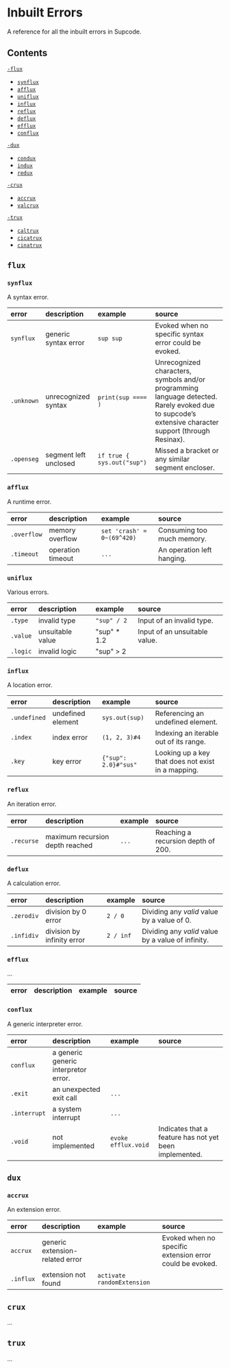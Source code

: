 # Inbuilt Errors

A reference for all the inbuilt errors in Supcode.


## Contents

[`-flux`](#flux)
- [`synflux`](#synflux)
- [`afflux`](#afflux)
- [`uniflux`](#uniflux)
- [`influx`](#influx)
- [`reflux`](#reflux)
- [`deflux`](#deflux)
- [`efflux`](#efflux)
- [`conflux`](#conflux)

[`-dux`](#dux)
- [`condux`](#condux)
- [`indux`](#indux)
- [`redux`](#redux)

[`-crux`](#crux)
- [`accrux`](#accrux)
- [`valcrux`](#valcrux)

[`-trux`](#trux)
- [`caltrux`](#caltrux)
- [`cicatrux`](#cicatrux)
- [`cinatrux`](#cinatrux)


## `flux`

### `synflux`
A syntax error.

| error | description | example | source |
| :---- | :---------- | :------ | :----- |
| `synflux` | generic syntax error | `sup sup` | Evoked when no specific syntax error could be evoked.
| `.unknown` | unrecognized syntax | `print(sup ==== )` | Unrecognized characters, symbols and/or programming language detected. Rarely evoked due to supcode’s extensive character support (through Resinax). |
| `.openseg` | segment left unclosed | `if true { sys.out("sup")` | Missed a bracket or any similar segment encloser. |

### `afflux`
A runtime error.

| error | description | example | source |
| :---- | :---------- | :------ | :----- |
| `.overflow` | memory overflow | `set 'crash' = 0~(69^420)` | Consuming too much memory. |
| `.timeout` | operation timeout | `...` | An operation left hanging. |

### `uniflux`
Various errors.

| error | description | example | source |
| :---- | :---------- | :------ | :----- |
| `.type` | invalid type | `"sup" / 2` | Input of an invalid type. |
| `.value` | unsuitable value | "sup" * 1.2 | Input of an unsuitable value. |
| `.logic` | invalid logic | "sup" > 2 | |

### `influx`
A location error.

| error | description | example | source |
| :---- | :---------- | :------ | :----- |
| `.undefined` | undefined element | `sys.out(sup)` | Referencing an undefined element. |
| `.index` | index error | `(1, 2, 3)#4` | Indexing an iterable out of its range. |
| `.key` | key error | `{"sup": 2.0}#"sus"` | Looking up a key that does not exist in a mapping. |

### `reflux`
An iteration error.

| error | description | example | source |
| :---- | :---------- | :------ | :----- |
| `.recurse` | maximum recursion depth reached | `...` | Reaching a recursion depth of 200. |

### `deflux`
A calculation error.

| error | description | example | source |
| :---- | :---------- | :------ | :----- |
| `.zerodiv` | division by 0 error | `2 / 0` | Dividing any *valid* value by a value of 0. |
| `.infidiv` | division by infinity error | `2 / inf` | Dividing any *valid* value by a value of infinity. |

### `efflux`
...

| error | description | example | source |
| :---- | :---------- | :------ | :----- |


### `conflux`
A generic interpreter error.

| error | description | example | source |
| :---- | :---------- | :------ | :----- |
| `conflux` | a generic generic interpretor error. | |
| `.exit` | an unexpected exit call | `...` | |
| `.interrupt` | a system interrupt | `...` | |
| `.void` | not implemented | `evoke efflux.void` | Indicates that a feature has not yet been implemented. |


## `dux`

### `accrux`
An extension error.

| error | description | example | source |
| :---- | :---------- | :------ | :----- |
| `accrux` | generic extension-related error | | Evoked when no specific extension error could be evoked. |
| `.influx` | extension not found | `activate randomExtension` | |


## `crux`

...


## `trux`

...
